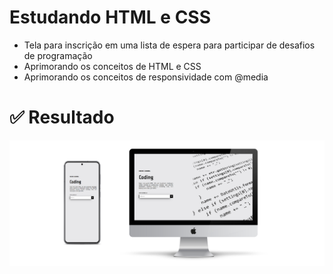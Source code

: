 # Estudando HTML e CSS 

* Tela para inscrição em uma lista de espera para participar de desafios de programação
* Aprimorando os conceitos de HTML e CSS
* Aprimorando os conceitos de responsividade com @media

# ✅ **Resultado**

![Image](/images/mockup_inscrição.png?raw=true)

